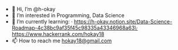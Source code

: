 - 👋 Hi, I’m @h-okay
- 👀 I’m interested in Programming, Data Science
- 🌱 I’m currently learning:
      · https://h-okay.notion.site/Data-Science-Roadmap-4c38bc9af35f45c98335a43346968a63\· https://www.hackerrank.com/hokay18
- 📫 How to reach me hokay18@gmail.com

<!---
h-okay/h-okay is a ✨ special ✨ repository because its `README.md` (this file) appears on your GitHub profile.
You can click the Preview link to take a look at your changes.
--->
